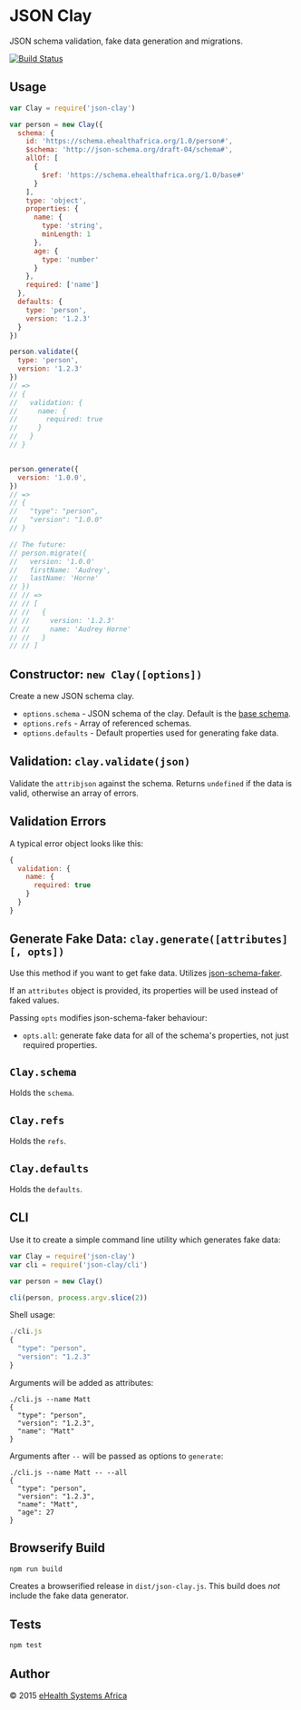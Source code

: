# JSON Clay
JSON schema validation, fake data generation and migrations.

[![Build
Status](https://travis-ci.org/eHealthAfrica/json-clay.svg)](https://travis-ci.org/eHealthAfrica/json-clay)


## Usage
```js
var Clay = require('json-clay')

var person = new Clay({
  schema: {
    id: 'https://schema.ehealthafrica.org/1.0/person#',
    $schema: 'http://json-schema.org/draft-04/schema#',
    allOf: [
      {
        $ref: 'https://schema.ehealthafrica.org/1.0/base#'
      }
    ],
    type: 'object',
    properties: {
      name: {
        type: 'string',
        minLength: 1
      },
      age: {
        type: 'number'
      }
    },
    required: ['name']
  },
  defaults: {
    type: 'person',
    version: '1.2.3'
  }
})

person.validate({
  type: 'person',
  version: '1.2.3'
})
// =>
// {
//   validation: {
//     name: {
//       required: true
//     }
//   }
// }


person.generate({
  version: '1.0.0',
})
// =>
// {
//   "type": "person",
//   "version": "1.0.0"
// }

// The future:
// person.migrate({
//   version: '1.0.0'
//   firstName: 'Audrey',
//   lastName: 'Horne'
// })
// // =>
// // [
// //   {
// //     version: '1.2.3'
// //     name: 'Audrey Horne'
// //   }
// // ]
```


## Constructor: `new Clay([options])`
Create a new JSON schema clay.

* `options.schema` - JSON schema of the clay. Default is the [base schema](schema.json).
* `options.refs` - Array of referenced schemas.
* `options.defaults` - Default properties used for generating fake data.


## Validation: `clay.validate(json)`
Validate the `attribjson` against the schema.
Returns `undefined` if the data is valid, otherwise an array of errors.


## Validation Errors
A typical error object looks like this:

```js
{
  validation: {
    name: {
      required: true
    }
  }
}
```


## Generate Fake Data: `clay.generate([attributes][, opts])`
Use this method if you want to get fake data. Utilizes
[json-schema-faker](https://github.com/pateketrueke/json-schema-faker).

If an `attributes` object is provided, its properties will be used instead of
faked values.

Passing `opts` modifies json-schema-faker behaviour:

* `opts.all`: generate fake data for all of the schema's properties, not just required properties.

## `Clay.schema`
Holds the `schema`.


## `Clay.refs`
Holds the `refs`.


## `Clay.defaults`
Holds the `defaults`.


## CLI
Use it to create a simple command line utility which generates fake data:

```js
var Clay = require('json-clay')
var cli = require('json-clay/cli')

var person = new Clay()

cli(person, process.argv.slice(2))
```

Shell usage:

```js
./cli.js
{
  "type": "person",
  "version": "1.2.3"
}
```

Arguments will be added as attributes:

```shell
./cli.js --name Matt
{
  "type": "person",
  "version": "1.2.3",
  "name": "Matt"
}
```

Arguments after `--` will be passed as options to `generate`:

```shell
./cli.js --name Matt -- --all
{
  "type": "person",
  "version": "1.2.3",
  "name": "Matt",
  "age": 27
}
```

## Browserify Build
```sh
npm run build
```

Creates a browserified release in `dist/json-clay.js`.
This build does *not* include the fake data generator.


## Tests
```sh
npm test
```


## Author
© 2015 [eHealth Systems Africa](http://ehealthafrica.org)
